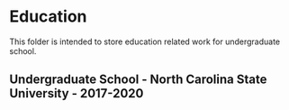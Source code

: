 # Education
This folder is intended to store education related work for undergraduate school.

## Undergraduate School - North Carolina State University - 2017-2020
